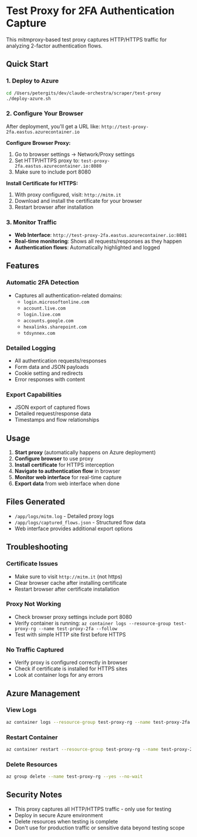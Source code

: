 # Test Proxy for 2FA Authentication Capture

This mitmproxy-based test proxy captures HTTP/HTTPS traffic for analyzing 2-factor authentication flows.

## Quick Start

### 1. Deploy to Azure
```bash
cd /Users/petergits/dev/claude-orchestra/scraper/test-proxy
./deploy-azure.sh
```

### 2. Configure Your Browser
After deployment, you'll get a URL like: `http://test-proxy-2fa.eastus.azurecontainer.io`

**Configure Browser Proxy:**
1. Go to browser settings → Network/Proxy settings
2. Set HTTP/HTTPS proxy to: `test-proxy-2fa.eastus.azurecontainer.io:8080`
3. Make sure to include port 8080

**Install Certificate for HTTPS:**
1. With proxy configured, visit: `http://mitm.it`
2. Download and install the certificate for your browser
3. Restart browser after installation

### 3. Monitor Traffic
- **Web Interface**: `http://test-proxy-2fa.eastus.azurecontainer.io:8081`
- **Real-time monitoring**: Shows all requests/responses as they happen
- **Authentication flows**: Automatically highlighted and logged

## Features

### Automatic 2FA Detection
- Captures all authentication-related domains:
  - `login.microsoftonline.com`
  - `account.live.com`
  - `login.live.com`
  - `accounts.google.com`
  - `hexalinks.sharepoint.com`
  - `tdsynnex.com`

### Detailed Logging
- All authentication requests/responses
- Form data and JSON payloads
- Cookie setting and redirects
- Error responses with content

### Export Capabilities
- JSON export of captured flows
- Detailed request/response data
- Timestamps and flow relationships

## Usage

1. **Start proxy** (automatically happens on Azure deployment)
2. **Configure browser** to use proxy
3. **Install certificate** for HTTPS interception
4. **Navigate to authentication flow** in browser
5. **Monitor web interface** for real-time capture
6. **Export data** from web interface when done

## Files Generated

- `/app/logs/mitm.log` - Detailed proxy logs
- `/app/logs/captured_flows.json` - Structured flow data
- Web interface provides additional export options

## Troubleshooting

### Certificate Issues
- Make sure to visit `http://mitm.it` (not https)
- Clear browser cache after installing certificate
- Restart browser after certificate installation

### Proxy Not Working
- Check browser proxy settings include port 8080
- Verify container is running: `az container logs --resource-group test-proxy-rg --name test-proxy-2fa --follow`
- Test with simple HTTP site first before HTTPS

### No Traffic Captured
- Verify proxy is configured correctly in browser
- Check if certificate is installed for HTTPS sites
- Look at container logs for any errors

## Azure Management

### View Logs
```bash
az container logs --resource-group test-proxy-rg --name test-proxy-2fa --follow
```

### Restart Container
```bash
az container restart --resource-group test-proxy-rg --name test-proxy-2fa
```

### Delete Resources
```bash
az group delete --name test-proxy-rg --yes --no-wait
```

## Security Notes

- This proxy captures all HTTP/HTTPS traffic - only use for testing
- Deploy in secure Azure environment
- Delete resources when testing is complete
- Don't use for production traffic or sensitive data beyond testing scope